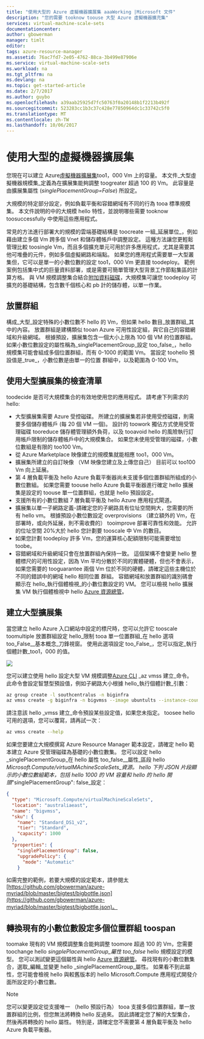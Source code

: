 ```yaml
---
title: "使用大型的 Azure 虛擬機器擴展集 aaaWorking |Microsoft 文件"
description: "您的需要 tooknow toouse 大型 Azure 虛擬機器擴充集"
services: virtual-machine-scale-sets
documentationcenter: 
author: gbowerman
manager: timlt
editor: 
tags: azure-resource-manager
ms.assetid: 76ac7fd7-2e05-4762-88ca-3b499e87906e
ms.service: virtual-machine-scale-sets
ms.workload: na
ms.tgt_pltfrm: na
ms.devlang: na
ms.topic: get-started-article
ms.date: 2/7/2017
ms.author: guybo
ms.openlocfilehash: a39aab25925d7fc50763f0a20148b1f2213b492f
ms.sourcegitcommit: 523283cc1b3c37c428e77850964dc1c33742c5f0
ms.translationtype: MT
ms.contentlocale: zh-TW
ms.lasthandoff: 10/06/2017
---
```

# <a name="working-with-large-virtual-machine-scale-sets"></a>使用大型的虛擬機器擴展集
您現在可以建立 Azure[虛擬機器擴展集](/azure/virtual-machine-scale-sets/)too1，000 Vm 上的容量。 本文件_大型虛擬機器規模集_定義為在擴展集能夠調整 toogreater 超過 100 的 Vm。 此容量是由擴展集屬性 (_singlePlacementGroup=False_) 所設定。 

大規模的特定部分設定，例如負載平衡和容錯網域有不同的行為 tooa 標準規模集。 本文件說明的中的大規模 hello 特性，並說明哪些需要 tooknow toosuccessfully 中使用這些應用程式。 

常見的方法進行部署大的規模的雲端基礎結構是 toocreate 一組_延展單位_，例如藉由建立多個 Vm 跨多個 Vnet 和儲存體帳戶中調整設定。 這種方法讓您更輕鬆管理比較 toosingle Vm，而且多個擴充單元可用於許多應用程式，尤其是需要其他可堆疊的元件，例如多個虛擬網路和端點。 如果您的應用程式需要單一大型叢集但，它可以是單一的小數位數的設定 too1，000 Vm 更直接 toodeploy。 範例案例包括集中式的巨量資料部署，或是需要可簡單管理大型背景工作節點集區的計算方格。 與 VM 規模調整集合結合[附加資料磁碟](virtual-machine-scale-sets-attached-disks.md)，大規模集可讓您 toodeploy 可擴充的基礎結構，包含數千個核心和 pb 計的儲存體，以單一作業。

## <a name="placement-groups"></a>放置群組 
構成_大型_設定特殊的小數位數不 hello 的 Vm，但如果 hello 數目_放置群組_其中的內容。 放置群組是建構類似 tooan Azure 可用性設定組，與它自己的容錯網域和升級網域。 根據預設，擴展集包含一個大小上限為 100 個 VM 的位置群組。 如果小數位數設定的屬性稱為_singlePlacementGroup_設定 too_false_，hello 規模集可能會組成多個位置群組，而有 0-1000 的範圍 Vm。 當設定 toohello 預設值是_true_，小數位數是由單一的位置 群組中，以及範圍為 0-100 Vm。

## <a name="checklist-for-using-large-scale-sets"></a>使用大型擴展集的檢查清單
toodecide 是否可大規模集合的有效地使用您的應用程式。 請考慮下列需求的 hello:

- 大型擴展集需要 Azure 受控磁碟。 所建立的擴展集若非使用受控磁碟，則需要多個儲存體帳戶 (每 20 個 VM 一個)。 設計的 toowork 獨佔方式使用受管理磁碟 tooreduce 儲存體管理額外負荷，以及 tooavoid hello 的風險執行訂用帳戶限制的儲存體帳戶中的大規模集合。 如果您未使用受管理的磁碟，小數位數組是有限的 too100 Vm。
- 從 Azure Marketplace 映像建立的規模集就能相應 too1，000 Vm。
- 擴展集所建立的自訂映像 （VM 映像您建立及上傳您自己） 目前可以 too100 Vm 向上延展。
- 第 4 層負載平衡及 hello Azure 負載平衡器尚未支援多個位置群組所組成的小數位數組。 如果您需要 toouse hello Azure 負載平衡器進行確定 hello 擴展集是設定的 toouse 單一位置群組，也就是 hello 預設設定。
- 支援所有的小數位數組 7 層負載平衡及 hello Azure 應用程式閘道。
- 擴展集以單一子網路定義-請確定您的子網路具有位址空間夠大，您需要的所有 hello vm。 根據預設小數位數設定 overprovisions （建立額外的 Vm，在部署時，或向外延展，則不需收費的） tooimprove 部署可靠性和效能。 允許的位址空間 20%大於 hello 您計劃要 tooscale 中 Vm 的數目。
- 如果您計劃 toodeploy 許多 Vm，您的運算核心配額限制可能需要增加 toobe。
- 容錯網域和升級網域只會在放置群組內保持一致。 這個架構不會變更 hello 整體標尺的可用性設定，因為 Vm 平均分散於不同的實體硬體，但也不會表示，如果您需要的 tooguarantee 兩個 Vm 位於不同的硬體，請確定這些主機位於不同的錯誤中的網域 hello 相同位置 群組。 容錯網域和放置群組的識別碼會顯示在 hello_執行個體檢視_的小數位數設定的 VM。 您可以檢視 hello 擴展集 VM 執行個體檢視中 hello [Azure 資源總管](https://resources.azure.com/)。


## <a name="creating-a-large-scale-set"></a>建立大型擴展集
當您建立 hello Azure 入口網站中設定的標尺時，您可以允許它 tooscale toomultiple 放置群組設定 hello_限制 tooa 單一位置群組_在 hello 選項 too_False__基本概念_刀鋒視窗。 使用此選項設定 too_False_，您可以指定_執行個體計數_too1，000 的值。

![](./media/virtual-machine-scale-sets-placement-groups/portal-large-scale.png)

您可以建立使用 hello 設定大型 VM 規模調整[Azure CLI](https://github.com/Azure/azure-cli) _az vmss 建立_命令。 此命令會設定智慧型預設值，例如子網路大小根據 hello_執行個體計數_引數：

```bash
az group create -l southcentralus -n biginfra
az vmss create -g biginfra -n bigvmss --image ubuntults --instance-count 1000
```
請注意該 hello _vmss 建立_命令預設某些設定值，如果您未指定。 toosee hello 可用的選項，您可以覆寫，請再試一次：
```bash
az vmss create --help
```

如果您要建立大規模撰寫 Azure Resource Manager 範本設定，請確定 hello 範本建立 Azure 受管理磁碟為基礎的小數位數集。 您可以設定 hello _singlePlacementGroup_在 hello 屬性 too_false__屬性_區段 hello _Microsoft.Compute/virtualMAchineScaleSets_資源。 hello 下列 JSON 片段顯示的小數位數組範本，包括 hello 1000 的 VM 容量和 hello 的 hello 開頭_"singlePlacementGroup": false_設定：
```json
{
  "type": "Microsoft.Compute/virtualMachineScaleSets",
  "location": "australiaeast",
  "name": "bigvmss",
  "sku": {
    "name": "Standard_DS1_v2",
    "tier": "Standard",
    "capacity": 1000
  },
  "properties": {
    "singlePlacementGroup": false,
    "upgradePolicy": {
      "mode": "Automatic"
    }
```
如需完整的範例，若要大規模的設定範本，請參閱太[https://github.com/gbowerman/azure-myriad/blob/master/bigtest/bigbottle.json](https://github.com/gbowerman/azure-myriad/blob/master/bigtest/bigbottle.json)。

## <a name="converting-an-existing-scale-set-toospan-multiple-placement-groups"></a>轉換現有的小數位數設定多個位置群組 toospan
toomake 現有的 VM 規模調整集合能夠調整 toomore 超過 100 的 Vm，您需要 toochange hello _singplePlacementGroup_屬性 too_false_ hello 規模設定的模型。 您可以測試變更這個屬性與 hello [Azure 資源總管](https://resources.azure.com/)。 尋找現有的小數位數集合，選取_編輯_並變更 hello _singlePlacementGroup_屬性。 如果看不到此屬性，您可能會檢視 hello 與較舊版本的 hello Microsoft.Compute 應用程式開發介面所設定的小數位數。

>[!NOTE] 
您可以變更設定從支援唯一 （hello 預設行為） tooa 支援多個位置群組，單一放置群組的比例，但您無法將轉換 hello 反過來。 因此請確定您了解的大型集合，然後再將轉換的 hello 屬性。 特別是，請確定您不需要第 4 層負載平衡及 hello Azure 負載平衡器。


